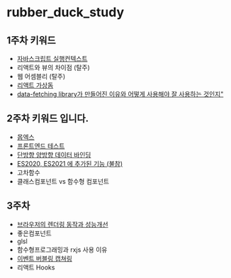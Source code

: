 # rubber_duck_study

## 1주차 키워드

- [자바스크립트 실행컨텍스트](./week_01/ExecutionContext.md)
- 리액트와 뷰의 차이점 (탈주)
- 웹 어셈블리 (탈주)
- [리액트 가상돔](./week_01/Virtual_DOM.md)
- [data-fetching library가 만들어진 이유와 어떻게 사용해야 잘 사용하는 것인지"](./week_01/DataFetchingLibrary.md)

## 2주차 키워드 입니다.
- [몹엑스](./week_02/MobX.md)
- [프론트엔드 테스트](./week_02/프론트엔드-테스트.md)
- [단방향 양방향 데이터 바인딩](./week_02/2%20way%20data%20binding%20%26%201%20way%20data%20binding%20.md)
- [ES2020, ES2021 에 추가된 기능 (불참)](./week_02/ES2020과%20ES2021에%20추가된%20기능.md)
- 고차함수
- 클래스컴포넌트 vs 함수형 컴포넌트

## 3주차
- [브라우저의 렌더링 동작과 성능개선](./week_03/BrowserRendering.md)
- 좋은컴포넌트
- glsl
- 함수형프로그래밍과 rxjs 사용 이유
- [이벤트 버블링 캡쳐링](./week_03/버블링과%20캡처링.md)
- 리액트 Hooks 